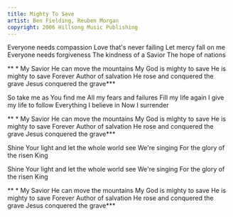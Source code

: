 ```yaml
---
title: Mighty To Save
artist: Ben Fielding, Reuben Morgan
copyright: 2006 Hillsong Music Publishing
---
```

Everyone needs compassion
Love that's never failing
Let mercy fall on me
Everyone needs forgiveness
The kindness of a Savior
The hope of nations

 ** * My Savior
   He can move the mountains
   My God is mighty to save
   He is mighty to save
   Forever
   Author of salvation
   He rose and conquered the grave
   Jesus conquered the grave***

So take me as You find me
All my fears and failures
Fill my life again
I give my life to follow
Everything I believe in
Now I surrender

 ** * My Savior
   He can move the mountains
   My God is mighty to save
   He is mighty to save
   Forever
   Author of salvation
   He rose and conquered the grave
   Jesus conquered the grave***

Shine Your light and let the whole world see
We're singing
For the glory of the risen King

Shine Your light and let the whole world see
We're singing
For the glory of the risen King

 ** * My Savior
   He can move the mountains
   My God is mighty to save
   He is mighty to save
   Forever
   Author of salvation
   He rose and conquered the grave
   Jesus conquered the grave***
